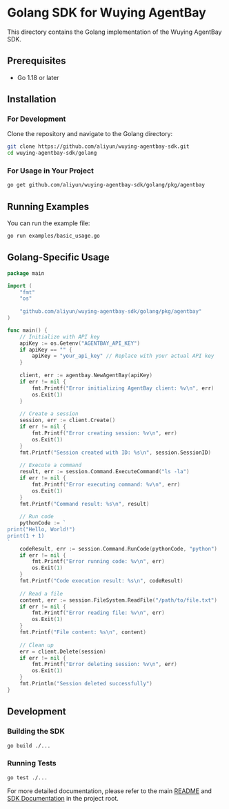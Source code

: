 # Golang SDK for Wuying AgentBay

This directory contains the Golang implementation of the Wuying AgentBay SDK.

## Prerequisites

- Go 1.18 or later

## Installation

### For Development

Clone the repository and navigate to the Golang directory:

```bash
git clone https://github.com/aliyun/wuying-agentbay-sdk.git
cd wuying-agentbay-sdk/golang
```

### For Usage in Your Project

```bash
go get github.com/aliyun/wuying-agentbay-sdk/golang/pkg/agentbay
```

## Running Examples

You can run the example file:

```bash
go run examples/basic_usage.go
```

## Golang-Specific Usage

```go
package main

import (
	"fmt"
	"os"
	
	"github.com/aliyun/wuying-agentbay-sdk/golang/pkg/agentbay"
)

func main() {
	// Initialize with API key
	apiKey := os.Getenv("AGENTBAY_API_KEY")
	if apiKey == "" {
		apiKey = "your_api_key" // Replace with your actual API key
	}
	
	client, err := agentbay.NewAgentBay(apiKey)
	if err != nil {
		fmt.Printf("Error initializing AgentBay client: %v\n", err)
		os.Exit(1)
	}
	
	// Create a session
	session, err := client.Create()
	if err != nil {
		fmt.Printf("Error creating session: %v\n", err)
		os.Exit(1)
	}
	fmt.Printf("Session created with ID: %s\n", session.SessionID)
	
	// Execute a command
	result, err := session.Command.ExecuteCommand("ls -la")
	if err != nil {
		fmt.Printf("Error executing command: %v\n", err)
		os.Exit(1)
	}
	fmt.Printf("Command result: %s\n", result)
	
	// Run code
	pythonCode := `
print("Hello, World!")
print(1 + 1)
`
	codeResult, err := session.Command.RunCode(pythonCode, "python")
	if err != nil {
		fmt.Printf("Error running code: %v\n", err)
		os.Exit(1)
	}
	fmt.Printf("Code execution result: %s\n", codeResult)
	
	// Read a file
	content, err := session.FileSystem.ReadFile("/path/to/file.txt")
	if err != nil {
		fmt.Printf("Error reading file: %v\n", err)
		os.Exit(1)
	}
	fmt.Printf("File content: %s\n", content)
	
	// Clean up
	err = client.Delete(session)
	if err != nil {
		fmt.Printf("Error deleting session: %v\n", err)
		os.Exit(1)
	}
	fmt.Println("Session deleted successfully")
}
```

## Development

### Building the SDK

```bash
go build ./...
```

### Running Tests

```bash
go test ./...
```

For more detailed documentation, please refer to the main [README](../README.md) and [SDK Documentation](../docs/README.md) in the project root.
